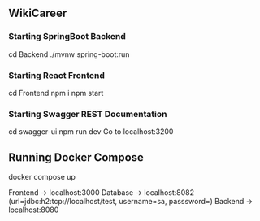 ## WikiCareer 

### Starting SpringBoot Backend
cd Backend
./mvnw spring-boot:run

### Starting React Frontend
cd Frontend
npm i
npm start 

### Starting Swagger REST Documentation
cd swagger-ui
npm run dev
Go to localhost:3200

## Running Docker Compose
docker compose up

Frontend -> localhost:3000
Database -> localhost:8082 (url=jdbc:h2:tcp://localhost/test, username=sa, passsword=)
Backend  -> localhost:8080
